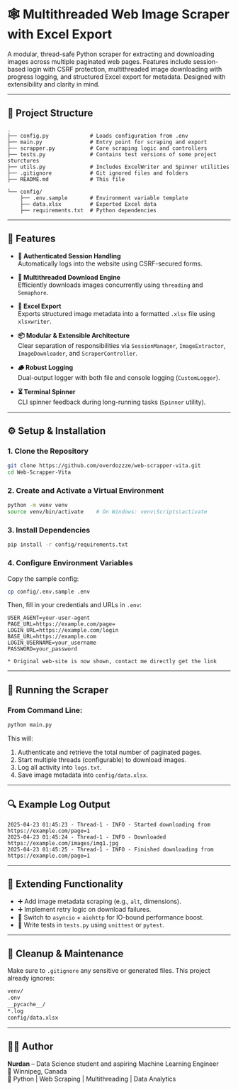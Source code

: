 # 🕸️ Multithreaded Web Image Scraper with Excel Export

A modular, thread-safe Python scraper for extracting and downloading images across multiple paginated web pages. Features include session-based login with CSRF protection, multithreaded image downloading with progress logging, and structured Excel export for metadata. Designed with extensibility and clarity in mind.

---

## 📂 Project Structure

```
.
├── config.py             # Loads configuration from .env
├── main.py               # Entry point for scraping and export
├── scrapper.py           # Core scraping logic and controllers
├── tests.py              # Contains test versions of some project sturctures
├── utils.py              # Includes ExcelWriter and Spinner utilities
├── .gitignore            # Git ignored files and folders
├── README.md             # This file

└── config/
    ├── .env.sample       # Environment variable template
    ├── data.xlsx         # Exported Excel data
    ├── requirements.txt  # Python dependencies
```

---

## 🚀 Features

- **🔐 Authenticated Session Handling**  
  Automatically logs into the website using CSRF-secured forms.

- **🧵 Multithreaded Download Engine**  
  Efficiently downloads images concurrently using `threading` and `Semaphore`.

- **📄 Excel Export**  
  Exports structured image metadata into a formatted `.xlsx` file using `xlsxwriter`.

- **📦 Modular & Extensible Architecture**  
  Clear separation of responsibilities via `SessionManager`, `ImageExtractor`, `ImageDownloader`, and `ScraperController`.

- **🪵 Robust Logging**  
  Dual-output logger with both file and console logging (`CustomLogger`).

- **⏳ Terminal Spinner**  
  CLI spinner feedback during long-running tasks (`Spinner` utility).

---

## ⚙️ Setup & Installation

### 1. Clone the Repository

```bash
git clone https://github.com/overdozzze/web-scrapper-vita.git
cd Web-Scrapper-Vita
```

### 2. Create and Activate a Virtual Environment

```bash
python -m venv venv
source venv/bin/activate    # On Windows: venv\Scripts\activate
```

### 3. Install Dependencies

```bash
pip install -r config/requirements.txt
```

### 4. Configure Environment Variables

Copy the sample config:

```bash
cp config/.env.sample .env
```

Then, fill in your credentials and URLs in `.env`:

```env
USER_AGENT=your-user-agent
PAGE_URL=https://example.com/page=
LOGIN_URL=https://example.com/login
BASE_URL=https://example.com
LOGIN_USERNAME=your_username
PASSWORD=your_password

* Original web-site is now shown, contact me directly get the link
```

---

## 🧪 Running the Scraper

### From Command Line:

```bash
python main.py
```

This will:

1. Authenticate and retrieve the total number of paginated pages.
2. Start multiple threads (configurable) to download images.
3. Log all activity into `logs.txt`.
4. Save image metadata into `config/data.xlsx`.

---

## 🔍 Example Log Output

```
2025-04-23 01:45:23 - Thread-1 - INFO - Started downloading from https://example.com/page=1
2025-04-23 01:45:24 - Thread-1 - INFO - Downloaded https://example.com/images/img1.jpg
2025-04-23 01:45:25 - Thread-1 - INFO - Finished downloading from https://example.com/page=1
```

---

## 🧰 Extending Functionality

- ➕ Add image metadata scraping (e.g., `alt`, dimensions).
- ➕ Implement retry logic on download failures.
- 🔄 Switch to `asyncio` + `aiohttp` for IO-bound performance boost.
- 🧪 Write tests in `tests.py` using `unittest` or `pytest`.

---

## 🧹 Cleanup & Maintenance

Make sure to `.gitignore` any sensitive or generated files. This project already ignores:

```bash
venv/
.env
__pycache__/
*.log
config/data.xlsx
```

---

## 👨‍💻 Author

**Nurdan** – Data Science student and aspiring Machine Learning Engineer  
📍 Winnipeg, Canada  
🧠 Python | Web Scraping | Multithreading | Data Analytics  
